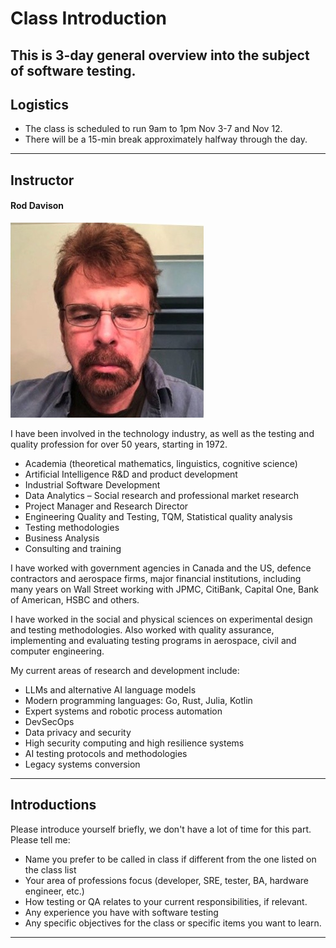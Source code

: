 # Class Introduction

This is 3-day general overview into the subject of software testing.
---

## Logistics

- The class is scheduled to run 9am to 1pm Nov 3-7 and Nov 12.
- There will be a 15-min break approximately halfway through the day.

---

## Instructor

#### Rod Davison

![](images/RodDavison.png)

I have been involved in the technology industry, as well as the testing and quality profession for over 50 years, starting in 1972.

- Academia (theoretical mathematics, linguistics, cognitive science)
- Artificial Intelligence R&D and product development
- Industrial Software Development 
- Data Analytics – Social research and professional market research
- Project Manager and Research Director
- Engineering Quality and Testing, TQM, Statistical quality analysis
- Testing methodologies
- Business Analysis
- Consulting and training

I have worked with government agencies in Canada and the US, defence contractors and aerospace firms, major financial institutions, including many years on Wall Street working with JPMC, CitiBank, Capital One, Bank of American, HSBC and others.

I have worked in the social and physical sciences on experimental design and testing methodologies. Also worked with quality assurance, implementing and evaluating testing programs in aerospace, civil and computer engineering.

My current areas of research and development include:

- LLMs and alternative AI language models
- Modern programming languages: Go, Rust, Julia, Kotlin
- Expert systems and robotic process automation
- DevSecOps 
- Data privacy and security
- High security computing and high resilience systems
- AI testing protocols and methodologies
- Legacy systems conversion
---

## Introductions

Please introduce yourself briefly, we don't have a lot of time for this part. Please tell me:

- Name you prefer to be called in class if different from the one listed on the class list
- Your area of professions focus (developer, SRE, tester, BA, hardware engineer, etc.)
- How testing or QA relates to your current responsibilities, if relevant.
- Any experience you have with software testing
- Any specific objectives for the class or specific items you want to learn.

---


